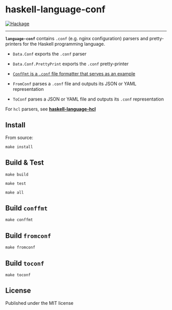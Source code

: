 # haskell-language-conf
[![Hackage](https://img.shields.io/hackage/v/language-conf.svg?maxAge=2592000)](https://hackage.haskell.org/package/language-conf)
- - -
**`language-conf`** contains `.conf` (e.g. nginx configuration) parsers and
pretty-printers for the Haskell programming language.

- `Data.Conf` exports the `.conf` parser
- `Data.Conf.PrettyPrint` exports the `.conf` pretty-printer
- [`ConfFmt` is a `.conf` file formatter that serves as an example](https://github.com/beijaflor-io/conffmt)

- `FromConf` parses a `.conf` file and outputs its JSON or YAML representation
- `ToConf` parses a JSON or YAML file and outputs its `.conf` representation

For `hcl` parsers, see
[**haskell-language-hcl**](https://github.com/beijaflor-io/haskell-language-hcl)

## Install
From source:
```
make install
```

## Build & Test
```
make build
```
```
make test
```
```
make all
```

## Build `conffmt`
```
make conffmt
```

## Build `fromconf`
```
make fromconf
```

## Build `toconf`
```
make toconf
```

## License
Published under the MIT license
